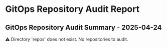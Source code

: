 # GitOps Repository Audit Report

## GitOps Repository Audit Summary - 2025-04-24
⚠️ Directory 'repos' does not exist. No repositories to audit.
